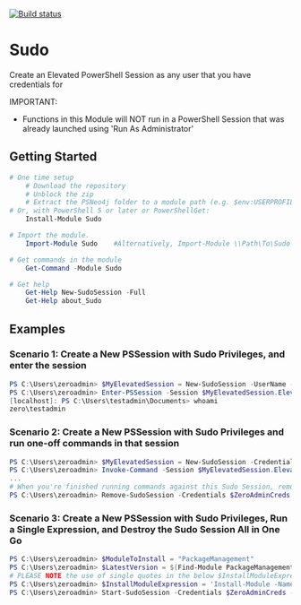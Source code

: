 [![Build status](https://ci.appveyor.com/api/projects/status/0w4exgcant21qx6h/branch/master?svg=true)](https://ci.appveyor.com/project/pldmgg/sudo/branch/master)

# Sudo
Create an Elevated PowerShell Session as any user that you have credentials for

IMPORTANT:

* Functions in this Module will NOT run in a PowerShell Session that was already launched using 'Run As Administrator'

## Getting Started

```powershell
# One time setup
    # Download the repository
    # Unblock the zip
    # Extract the PSNeo4j folder to a module path (e.g. $env:USERPROFILE\Documents\WindowsPowerShell\Modules\)
# Or, with PowerShell 5 or later or PowerShellGet:
    Install-Module Sudo

# Import the module.
    Import-Module Sudo    #Alternatively, Import-Module \\Path\To\Sudo

# Get commands in the module
    Get-Command -Module Sudo

# Get help
    Get-Help New-SudoSession -Full
    Get-Help about_Sudo
```

## Examples

### Scenario 1: Create a New PSSession with Sudo Privileges, and enter the session

```powershell
PS C:\Users\zeroadmin> $MyElevatedSession = New-SudoSession -UserName -Credentials $TestAdminCreds
PS C:\Users\zeroadmin> Enter-PSSession -Session $MyElevatedSession.ElevatedPSSession
[localhost]: PS C:\Users\testadmin\Documents> whoami
zero\testadmin
```

### Scenario 2: Create a New PSSession with Sudo Privileges and run one-off commands in that session

```powershell
PS C:\Users\zeroadmin> $MyElevatedSession = New-SudoSession -Credentials $ZeroAdminCreds
PS C:\Users\zeroadmin> Invoke-Command -Session $MyElevatedSession.ElevatedPSSession -Scriptblock {Install-Package Nuget.CommandLine -Source chocolatey}
...
# When you're finished running commands against this Sudo Session, remove it via:
PS C:\Users\zeroadmin> Remove-SudoSession -Credentials $ZeroAdminCreds -OriginalConfigInfo $MyElevatedSesion.OriginalWSManAndRegistryStatus -SessionToRemove $MyElevatedSession.ElevatedPSSession

```

### Scenario 3: Create a New PSSession with Sudo Privileges, Run a Single Expression, and Destroy the Sudo Session All in One Go

```powershell
PS C:\Users\zeroadmin> $ModuleToInstall = "PackageManagement"
PS C:\Users\zeroadmin> $LatestVersion = $(Find-Module PackageManagement).Version
# PLEASE NOTE the use of single quotes in the below $InstallModuleExpression string
PS C:\Users\zeroadmin> $InstallModuleExpression = 'Install-Module -Name $ModuleToInstall -RequiredVersion $LatestVersion'
PS C:\Users\zeroadmin> Start-SudoSession -Credentials $ZeroAdminCreds -Expression $InstallModuleExpression
```
